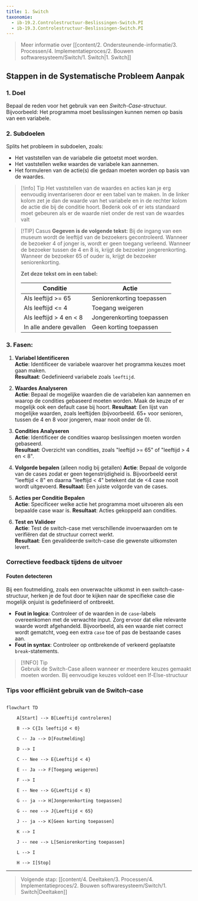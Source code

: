 ```yaml
---
title: 1. Switch
taxonomie:
  - ib-19.2.Controlestructuur-Beslissingen-Switch.PI
  - ib-19.3.Controlestructuur-Beslissingen-Switch.PI
---
```


> Meer informatie over [[content/2. Ondersteunende-informatie/3. Processen/4. Implementatieproces/2. Bouwen softwaresysteem/Switch/1. Switch|1. Switch]]

## Stappen in de Systematische Probleem Aanpak
### 1. Doel
Bepaal de reden voor het gebruik van een *Switch-Case*-structuur. Bijvoorbeeld: Het programma moet beslissingen kunnen nemen op basis van een variabele.

### 2. Subdoelen
Splits het probleem in subdoelen, zoals:
  - Het vaststellen van de variabele die getoetst moet worden.
  - Het vaststellen welke waardes de variabele kan aannemen.
  - Het formuleren van de actie(s) die gedaan moeten worden op basis van de waardes.

> [!info] Tip 
> Het vaststellen van de waardes en acties kan je erg eenvoudig inventariseren door er een tabel van te maken. In de linker kolom zet je dan de waarde van het variabele en in de rechter kolom de actie die bij de conditie hoort. Bedenk ook of er iets standaard moet gebeuren als er de waarde niet onder de rest van de waardes valt

>[!TIP] Casus
> **Gegeven is de volgende tekst:**
> Bij de ingang van een museum wordt de leeftijd van de bezoekers gecontroleerd. Wanneer de bezoeker 4 of jonger is, wordt er geen toegang verleend. Wanneer de bezoeker tussen de 4 en 8 is, krijgt de bezoeker jongerenkorting. Wanneer de bezoeker 65 of ouder is, krijgt de bezoeker seniorenkorting.
>
> **Zet deze tekst om in een tabel:**
> 
> | Conditie                                    | Actie                   |
> | ------------------------------------------- | ----------------------- |
> | Als leeftijd >= 65                          | Seniorenkorting toepassen |
> | Als leeftijd <= 4  | Toegang weigeren |
> | Als leeftijd > 4 en < 8  | Jongerenkorting toepassen |
> | In alle andere gevallen | Geen korting toepassen |

### 3. Fasen:
1. **Variabel Identificeren**  
   **Actie**: Identificeer de variabele waarover het programma keuzes moet gaan maken.  
   **Resultaat**: Gedefinieerd variabele zoals `leeftijd`.

2. **Waardes Analyseren**  
   **Actie**: Bepaal de mogelijke waarden die de variabelen kan aannemen en waarop de condities gebaseerd moeten worden. Maak de keuze of er mogelijk ook een default case bij hoort.
   **Resultaat**: Een lijst van mogelijke waarden, zoals leeftijden (bijvoorbeeld. 65+ voor senioren, tussen de 4 en 8 voor jongeren, maar nooit onder de 0).

3. **Condities Analyseren**  
   **Actie**: Identificeer de condities waarop beslissingen moeten worden gebaseerd.  
   **Resultaat**: Overzicht van condities, zoals "leeftijd >= 65" of "leeftijd > 4 en < 8".

4.  **Volgorde bepalen** (alleen nodig bij getallen)                                                                                **Actie**: Bepaal de volgorde van de cases zodat er geen tegenstrijdigheid is. Bijvoorbeeld eerst "leeftijd < 8" en daarna "leeftijd < 4" betekent dat de <4 case nooit wordt uitgevoerd. **Resultaat:** Een juiste volgorde van de cases.

6. **Acties per Conditie Bepalen**  
   **Actie**: Specificeer welke actie het programma moet uitvoeren als een bepaalde case waar is. 
   **Resultaat**: Acties gekoppeld aan condities.

6. **Test en Valideer**  
   **Actie**: Test de switch-case met verschillende invoerwaarden om te verifiëren dat de structuur correct werkt.  
   **Resultaat**: Een gevalideerde switch-case die gewenste uitkomsten levert.

### Correctieve feedback tijdens de uitvoer
#### Fouten detecteren
Bij een foutmelding, zoals een onverwachte uitkomst in een switch-case-structuur, herken je de fout door te kijken naar de specifieke case die mogelijk onjuist is gedefinieerd of ontbreekt.
- **Fout in logica**: Controleer of de waarden in de `case`-labels overeenkomen met de verwachte input. Zorg ervoor dat elke relevante waarde wordt afgehandeld. Bijvoorbeeld, als een waarde niet correct wordt gematcht, voeg een extra `case` toe of pas de bestaande cases aan.
- **Fout in syntax**: Controleer op ontbrekende of verkeerd geplaatste `break`-statements.

> [!INFO] Tip  
> Gebruik de Switch-Case alleen wanneer er meerdere keuzes gemaakt moeten worden. Bij eenvoudige keuzes voldoet een If-Else-structuur

### Tips voor efficiënt gebruik van de Switch-case

```mermaid

flowchart TD

    A[Start] --> B[Leeftijd controleren]

    B --> C{Is leeftijd < 0}

    C -- Ja --> D[Foutmelding]
    
    D --> I

    C -- Nee --> E{Leeftijd < 4}

    E -- Ja --> F[Toegang weigeren]
    
    F --> I

    E -- Nee --> G{Leeftijd < 8}

    G -- ja --> H[Jongerenkorting toepassen]
    
    G -- nee --> J{Leeftijd < 65}
    
    J -- ja --> K[Geen korting toepassen]
    
    K --> I
    
    J -- nee --> L[Seniorenkorting toepassen]
    
    L --> I

    H --> I[Stop]

```

---

> Volgende stap: [[content/4. Deeltaken/3. Processen/4. Implementatieproces/2. Bouwen softwaresysteem/Switch/1. Switch|Deeltaken]]
